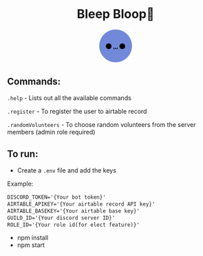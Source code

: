 <div align="center">

# Bleep Bloop🤖
<img src="logo.png" width="15%" />
</div>

## Commands:

``.help`` - Lists out all the available commands 

``.register`` - To register the user to airtable record

``.randomVolunteers`` - To choose random volunteers from the server members (admin role required)

## To run:

- Create a ``.env`` file and add the keys

Example:

```
DISCORD_TOKEN='{Your bot token}'
AIRTABLE_APIKEY='{Your airtable record API key}'
AIRTABLE_BASEKEY='{Your airtable base key}'
GUILD_ID='{Your discord server ID}'
ROLE_ID='{Your role id(for elect feature)}'
```

- npm install
- npm start


